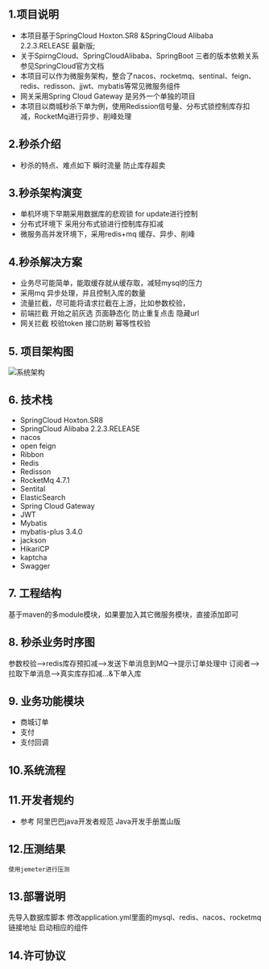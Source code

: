 ## 1.项目说明
- 本项目基于SpringCloud Hoxton.SR8 &SpringCloud Alibaba 2.2.3.RELEASE 最新版;
- 关于SpirngCloud、SpringCloudAlibaba、SpringBoot 三者的版本依赖关系 参见SpringCloud官方文档
- 本项目可以作为微服务架构，整合了nacos、rocketmq、sentinal、feign、redis、redisson、jjwt、mybatis等常见微服务组件
- 网关采用Spring Cloud Gateway 是另外一个单独的项目 
- 本项目以商城秒杀下单为例，使用Redission信号量、分布式锁控制库存扣减，RocketMq进行异步、削峰处理

## 2.秒杀介绍
- 秒杀的特点、难点如下
  瞬时流量
  防止库存超卖
  
## 3.秒杀架构演变
- 单机环境下早期采用数据库的悲观锁 for update进行控制
- 分布式环境下 采用分布式锁进行控制库存扣减
- 微服务高并发环境下，采用redis+mq 缓存、异步、削峰

## 4.秒杀解决方案  
- 业务尽可能简单，能取缓存就从缓存取，减轻mysql的压力
- 采用mq 异步处理，并且控制入库的数量
- 流量拦截，尽可能将请求拦截在上游，比如参数校验，
- 前端拦截
  开始之前灰选
  页面静态化
  防止重复点击
  隐藏url
- 网关拦截
  校验token 
  接口防刷
  幂等性校验

## 5. 项目架构图
![系统架构](https://xxx.png "在这里输入图片标题")

## 6. 技术栈
- SpringCloud Hoxton.SR8
- SpringCloud Alibaba 2.2.3.RELEASE
- nacos
- open feign
- Ribbon
- Redis
- Redisson
- RocketMq 4.7.1
- Sentital
- ElasticSearch
- Spring Cloud Gateway
- JWT
- Mybatis
- mybatis-plus 3.4.0
- jackson
- HikariCP
- kaptcha
- Swagger

## 7. 工程结构
  基于maven的多module模块，如果要加入其它微服务模块，直接添加即可
## 8. 秒杀业务时序图
   参数校验-->redis库存预扣减-->发送下单消息到MQ-->提示订单处理中
   订阅者-->拉取下单消息-->真实库存扣减…&下单入库

## 9. 业务功能模块

- 商城订单
- 支付
- 支付回调

## 10.系统流程

## 11.开发者规约
- 参考 阿里巴巴java开发者规范 Java开发手册嵩山版

## 12.压测结果
    使用jemeter进行压测
## 13.部署说明
  先导入数据库脚本
  修改application.yml里面的mysql、redis、nacos、rocketmq链接地址
  启动相应的组件

## 14.许可协议